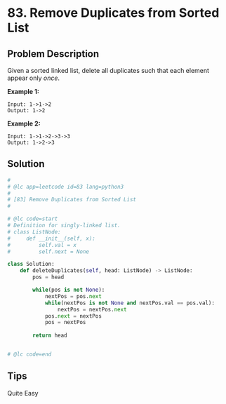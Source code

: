 # 83. Remove Duplicates from Sorted List



## Problem Description



Given a sorted linked list, delete all duplicates such that each element appear only *once*.

**Example 1:**

```
Input: 1->1->2
Output: 1->2
```

**Example 2:**

```
Input: 1->1->2->3->3
Output: 1->2->3
```



## Solution



```python
#
# @lc app=leetcode id=83 lang=python3
#
# [83] Remove Duplicates from Sorted List
#

# @lc code=start
# Definition for singly-linked list.
# class ListNode:
#     def __init__(self, x):
#         self.val = x
#         self.next = None

class Solution:
    def deleteDuplicates(self, head: ListNode) -> ListNode:
        pos = head

        while(pos is not None):
            nextPos = pos.next
            while(nextPos is not None and nextPos.val == pos.val):
                nextPos = nextPos.next
            pos.next = nextPos
            pos = nextPos
        
        return head


# @lc code=end


```



## Tips



Quite Easy